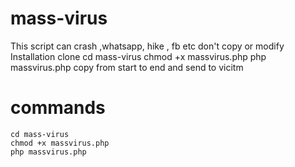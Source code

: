 # mass-virus
This script can crash ,whatsapp, hike , fb etc don't copy or modify Installation clone cd mass-virus chmod +x massvirus.php php massvirus.php copy from start to end and send to vicitm
# commands
    cd mass-virus
    chmod +x massvirus.php
    php massvirus.php
